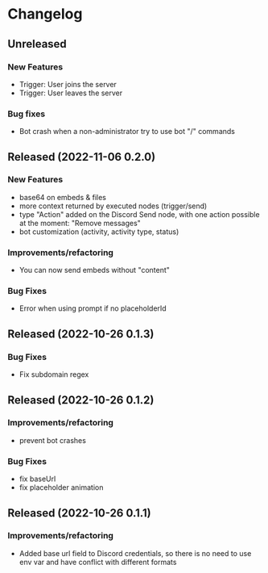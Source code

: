 # Changelog

## Unreleased

### New Features

- Trigger: User joins the server
- Trigger: User leaves the server

### Bug fixes

- Bot crash when a non-administrator try to use bot "/" commands

## Released (2022-11-06 0.2.0)

### New Features

- base64 on embeds & files
- more context returned by executed nodes (trigger/send)
- type "Action" added on the Discord Send node, with one action possible at the moment: "Remove messages"
- bot customization (activity, activity type, status)

### Improvements/refactoring

- You can now send embeds without "content"

### Bug Fixes

- Error when using prompt if no placeholderId

## Released (2022-10-26 0.1.3)

### Bug Fixes

- Fix subdomain regex

## Released (2022-10-26 0.1.2)

### Improvements/refactoring

- prevent bot crashes

### Bug Fixes

- fix baseUrl
- fix placeholder animation

## Released (2022-10-26 0.1.1)

### Improvements/refactoring

- Added base url field to Discord credentials, so there is no need to use env var and have conflict with different formats
